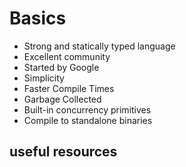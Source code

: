 # Basics

- Strong and statically typed language
- Excellent community
- Started by Google
- Simplicity
- Faster Compile Times
- Garbage Collected
- Built-in concurrency primitives
- Compile to standalone binaries

## useful resources

